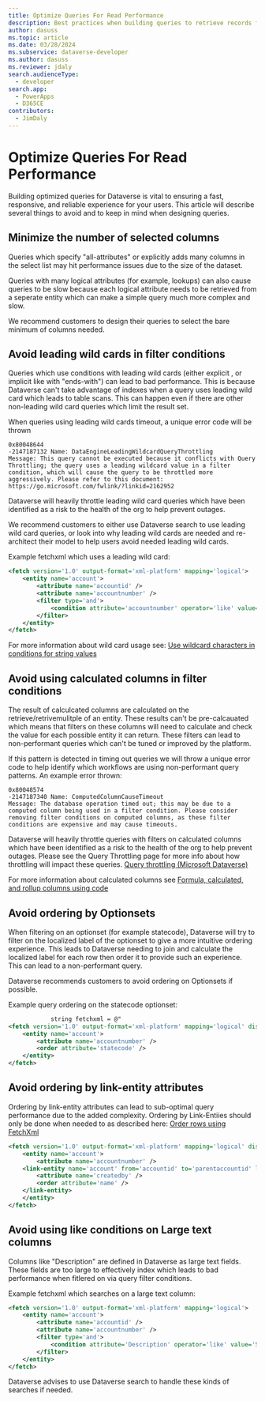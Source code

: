```yaml
---
title: Optimize Queries For Read Performance 
description: Best practices when building queries to retrieve records from Dataverse.
author: dasuss
ms.topic: article
ms.date: 03/28/2024
ms.subservice: dataverse-developer
ms.author: dasuss
ms.reviewer: jdaly
search.audienceType: 
  - developer
search.app: 
  - PowerApps
  - D365CE
contributors:
  - JimDaly
---
```

# Optimize Queries For Read Performance
<!-- #TODO: This needs to specify SQL Read performance. These tips do not apply to dataverse search -->

Building optimized queries for Dataverse is vital to ensuring a fast, responsive, and reliable experience for your users. This article will describe several things to avoid and to keep in mind when designing queries. 

## Minimize the number of selected columns

Queries which specify "all-attributes" or explicitly adds many columns in the select list may hit performance issues due to the size of the dataset. 

Queries with many logical attributes (for example, lookups) can also cause queries to be slow because each logical attribute needs to be retrieved from a seperate entity which can make a simple query much more complex and slow. 

We recommend customers to design their queries to select the bare minimum of columns needed.

## Avoid leading wild cards in filter conditions

Queries which use conditions with leading wild cards (either explicit , or implicit like with "ends-with") can lead to bad performance. This is because Dataverse can't take advantage of indexes when a query uses leading wild card which leads to table scans. This can happen even if there are other non-leading wild card queries which limit the result set. 

When queries using leading wild cards timeout, a unique error code will be thrown

<!-- Can this link to the current failure text in https://learn.microsoft.com/en-us/power-apps/developer/data-platform/reference/web-service-error-codes -->
<!-- Also we should update the throttle page to link back to here for the different rules -->
```
0x80048644
-2147187132	Name: DataEngineLeadingWildcardQueryThrottling
Message: This query cannot be executed because it conflicts with Query Throttling; the query uses a leading wildcard value in a filter condition, which will cause the query to be throttled more aggressively. Please refer to this document: https://go.microsoft.com/fwlink/?linkid=2162952
```
Dataverse will heavily throttle leading wild card queries which have been identified as a risk to the health of the org to help prevent outages. 

We recommend customers to either use Dataverse search to use leading wild card queries, or look into why leading wild cards are needed and re-architect their model to help users avoid needed leading wild cards.

Example fetchxml which uses a leading wild card: 
``` xml 
<fetch version='1.0' output-format='xml-platform' mapping='logical'>
	<entity name='account'>
		<attribute name='accountid' />
		<attribute name='accountnumber' />
		<filter type='and'>
			<condition attribute='accountnumber' operator='like' value='%234' />
		</filter>
	</entity>
</fetch>
```
For more information about wild card usage see: [Use wildcard characters in conditions for string values](../data-platform/wildcard-characters.md) 

## Avoid using calculated columns in filter conditions

The result of calculcated columns are calculated on the retrieve/retrivemulitple of an entity. These results can't be pre-calcauated which means that filters on these columns will need to calculate and check the value for each possible entity it can return. These filters can lead to non-performant queries which can't be tuned or improved by the platform.

If this pattern is detected in timing out queries we will throw a unique error code to help identify which workflows are using non-performant query patterns. An example error thrown:

<!-- This error text should be updated like Wild Card to link to the throttle page -->
```
0x80048574
-2147187340	Name: ComputedColumnCauseTimeout
Message: The database operation timed out; this may be due to a computed column being used in a filter condition. Please consider removing filter conditions on computed columns, as these filter conditions are expensive and may cause timeouts.
```

Dataverse will heavily throttle queries with filters on calculated columns which have been identified as a risk to the health of the org to help prevent outages. Please see the Query Throttling page for more info about how throttling will impact these queries. [Query throttling (Microsoft Dataverse)](../data-platform/query-throttling.md) 

For more information about calculated columns see [Formula, calculated, and rollup columns using code](../data-platform/calculated-rollup-attributes.md) 


## Avoid ordering by Optionsets

When filtering on an optionset (for example statecode), Dataverse will try to filter on the localized label of the optionset to give a more intuitive ordering experience. This leads to Dataverse needing to join and calculate the localized label for each row then order it to provide such an experience. This can lead to a non-performant query.

Dataverse recommends customers to avoid ordering on Optionsets if possible.

Example query ordering on the statecode optionset: 
``` xml
			string fetchxml = @"
<fetch version='1.0' output-format='xml-platform' mapping='logical' distinct='true'>
	<entity name='account'>
		<attribute name='accountnumber' />
		<order attribute='statecode' />
	</entity>
</fetch>
```

## Avoid ordering by link-entity attributes

Ordering by link-entity attributes can lead to sub-optimal query performance due to the added complexity. Ordering by Link-Entiies should only be done when needed to as described here: [Order rows using FetchXml](../data-platform/fetchxml/order-rows.md) 

``` xml
<fetch version='1.0' output-format='xml-platform' mapping='logical' distinct='false'>
	<entity name='account'>
		<attribute name='accountnumber' />
    <link-entity name='account' from='accountid' to='parentaccountid' link-type='outer' alias='oaccount'>
        <attribute name='createdby' />
        <order attribute='name' />
    </link-entity>
	</entity>
</fetch>
```


## Avoid using like conditions on Large text columns

Columns like "Description" are defined in Dataverse as large text fields. These fields are too large to effectively index which leads to bad performance when fitlered on via query filter conditions.

Example fetchxml which searches on a large text column: 

``` xml 
<fetch version='1.0' output-format='xml-platform' mapping='logical'>
	<entity name='account'>
		<attribute name='accountid' />
		<attribute name='accountnumber' />
		<filter type='and'>
			<condition attribute='Description' operator='like' value='Sold%' />
		</filter>
	</entity>
</fetch>
```

Dataverse advises to use Dataverse search to handle these kinds of searches if needed.